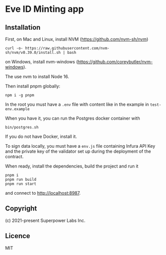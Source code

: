 # Eve ID Minting app

## Installation

First, on Mac and Linux, install NVM (https://github.com/nvm-sh/nvm)

```
curl -o- https://raw.githubusercontent.com/nvm-sh/nvm/v0.39.0/install.sh | bash

```

on Windows, install nvm-windows (https://github.com/coreybutler/nvm-windows).

The use nvm to install Node 16.

Then install pnpm globally:

```
npm i -g pnpm

```

In the root you must have a `.env` file with content like in the example in `test-env.example`

When you have it, you can run the Postgres docker container with
```
bin/postgres.sh
```

If you do not have Docker, install it.

To sign data locally, you must have a `env.js` file containing Infura API Key and the private key of the validator set up during the deployment of the contract.


When ready, install the dependencies, build the project and run it

```
pnpm i
pnpm run build
pnpm run start
```

and connect to [http://localhost:8987](http://localhost:8987).

## Copyright

(c) 2021-present Superpower Labs Inc.

## Licence

MIT
````
